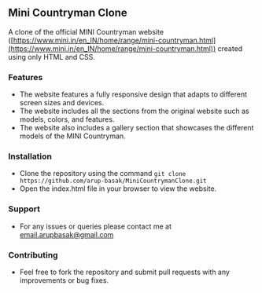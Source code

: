 ## Mini Countryman Clone

A clone of the official MINI Countryman website ([https://www.mini.in/en_IN/home/range/mini-countryman.html](https://www.mini.in/en_IN/home/range/mini-countryman.html)) created using only HTML and CSS.

### Features

* The website features a fully responsive design that adapts to different screen sizes and devices.
* The website includes all the sections from the original website such as models, colors, and features.
* The website also includes a gallery section that showcases the different models of the MINI Countryman.

### Installation

* Clone the repository using the command `git clone https://github.com/arup-basak/MiniCountrymanClone.git`
* Open the index.html file in your browser to view the website.

### Support

* For any issues or queries please contact me at [email.arupbasak@gmail.com](mailto:email.arupbasak@gmail.com)

### Contributing

* Feel free to fork the repository and submit pull requests with any improvements or bug fixes.
